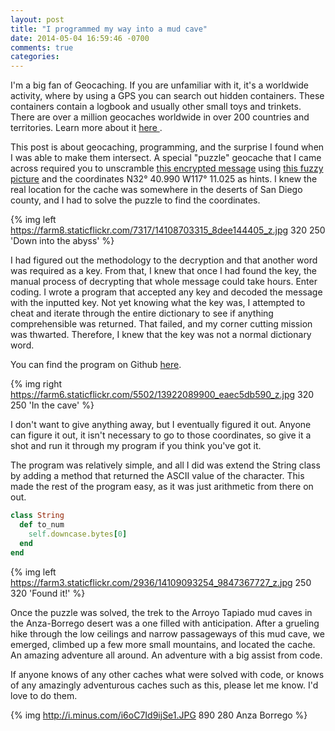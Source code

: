 ```yaml
---
layout: post
title: "I programmed my way into a mud cave"
date: 2014-05-04 16:59:46 -0700
comments: true
categories: 
---
```

I'm a big fan of Geocaching.  If you are unfamiliar with it, it's a worldwide activity, where by using a GPS you can search out 
hidden containers.  These containers contain a logbook and usually other small toys and trinkets.  There are over a million
geocaches worldwide in over 200 countries and territories.  Learn more about it <a href="http://www.geocaching.com">here
</a>.

This post is about geocaching, programming, and the surprise I found when I was able to make them intersect.  A special "puzzle" 
geocache that I came across required you to unscramble <a href="http://imgcdn.geocaching.com/cache/large/5fde6914-cd6d-4869-b4b9-57ccb20bdfde.jpg">
this encrypted message</a> using <a href="http://imgcdn.geocaching.com/cache/large/492970f4-9a6b-40df-a038-610204ff92f5.jpg">
this fuzzy picture</a> and the coordinates N32° 40.990 W117° 11.025 as hints.  I knew the real location for the cache was 
somewhere in the deserts of San Diego county, and I had to solve the puzzle to find the coordinates.  

{% img left https://farm8.staticflickr.com/7317/14108703315_8dee144405_z.jpg 320 250 'Down into the abyss' %}

I had figured out the methodology to the decryption and that another word was required as a key.  From that, I knew that once I 
had found the key, the manual process of decrypting that whole message could take hours.  Enter coding.  I wrote a program that 
accepted any key and decoded the message with the inputted key.  Not yet knowing what the key was, I attempted to cheat and 
iterate through the entire dictionary to see if anything comprehensible was returned.  That failed, and my corner cutting 
mission was thwarted.  Therefore, I knew that the key was not a normal dictionary word.  

You can find the program on Github <a href="https://github.com/caguthrie/tombraider_geocache">here</a>.

{% img right https://farm6.staticflickr.com/5502/13922089900_eaec5db590_z.jpg 320 250 'In the cave' %}

I don't want to give anything away, but I eventually figured it out.  Anyone can figure it out, it isn't necessary to go to 
those coordinates, so give it a shot and run it through my program if you think you've got it.  

The program was relatively simple, and all I did was extend the String class by adding a method that returned the ASCII value 
of the character.  This made the rest of the program easy, as it was just arithmetic from there on out.  

```ruby
class String
  def to_num
    self.downcase.bytes[0]
  end  
end
```
{% img left https://farm3.staticflickr.com/2936/14109093254_9847367727_z.jpg 250 320 'Found it!' %}

Once the puzzle was solved, the trek to the Arroyo Tapiado mud caves in the Anza-Borrego desert was a one filled with 
anticipation.  After a grueling hike through the low ceilings and narrow passageways of this mud cave, we emerged, climbed up a 
few more small mountains, and located the cache.  An amazing adventure all around.  An adventure with a big assist from code.

If anyone knows of any other caches what were solved with code, or knows of any amazingly adventurous caches such as this, 
please let me know.  I'd love to do them.

{% img http://i.minus.com/i6oC7Id9ijSe1.JPG 890 280 Anza Borrego %}